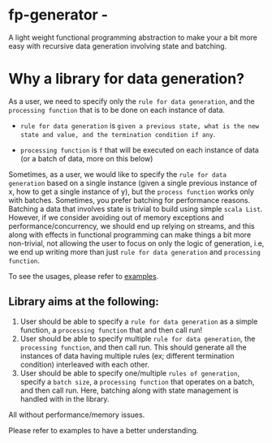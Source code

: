 # fp-generator -
A light weight functional programming abstraction to make your a bit more easy with recursive data generation involving state and batching.

# Why a library for data generation?
As a user, we need to specify only the `rule for data generation`, and the `processing function` that is to be done on each instance of data. 

* `rule for data generation` is `given a previous state, what is the new state and value, and the termination condition if any`.

* `processing function` is `f` that will be executed on each instance of data (or a batch of data, more on this below)

Sometimes, as a user, we would like to specify the `rule for data generation` based on a single instance (given a single previous instance of x, how to get a single instance of y), but the `process function` works only with batches. Sometimes, you prefer batching for performance reasons. Batching a data that involves state is trivial to build using simple `scala List`. However, if we consider avoiding out of memory exceptions and performance/concurrency, we should end up relying on streams, and this along with effects in functional programming can make things a bit more non-trivial, not allowing the user to focus on only the logic of generation, i.e, we end up writing more than just `rule for data generation` and `processing function`.

To see the usages, please refer to [examples](src/main/scala/com/thaj/generator/examples).

## Library aims at the following:
1) User should be able to specify a `rule for data generation` as a simple function, a `processing function` that and then call run!
2) User should be able to specify multiple `rule for data generation`, the `processing function`, and then call run. This should generate all the instances of data having multiple rules (ex; different termination condition) interleaved with each other.
3) User should be able to specify one/multiple `rules of generation`, specify a `batch size`, a `processing function` that operates on a batch, and then call run. Here, batching along with state management is handled with in the library. 

All without performance/memory issues.

Please refer to examples to have a better understanding.
